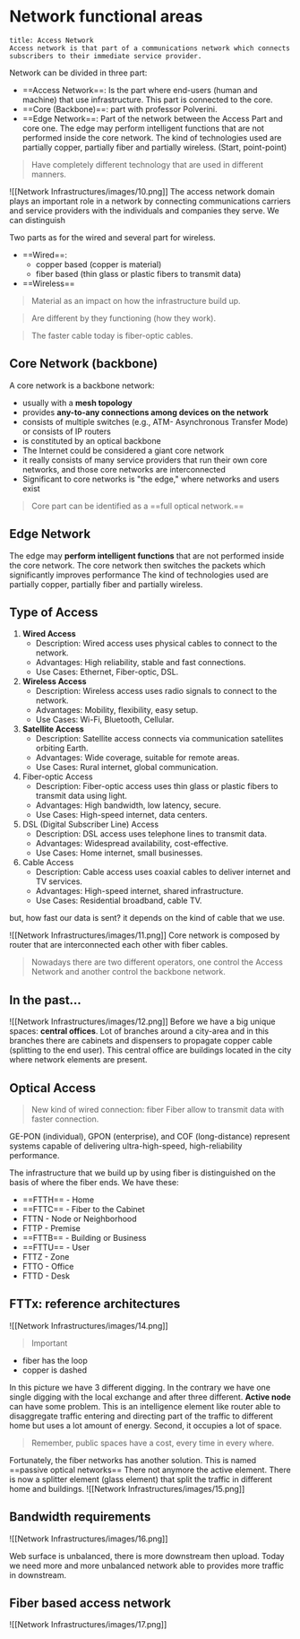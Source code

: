 
# Network functional areas

```ad-abstract
title: Access Network
Access network is that part of a communications network which connects subscribers to their immediate service provider.

```

Network can be divided in three part:
- ==Access Network==: Is the part where end-users (human and machine) that use infrastructure. This part is connected to the core.
- ==Core (Backbone)==: part with professor Polverini.
- ==Edge Network==: Part of the network between the Access Part and core one. The edge may perform intelligent functions that are not performed inside the core network. The kind of technologies used are partially copper, partially fiber and partially wireless. (Start, point-point)

>Have completely different technology that are used in different manners.

![[Network Infrastructures/images/10.png]]
The access network domain plays an important role in a network by connecting communications carriers and service providers with the individuals and companies they serve. We can distinguish

Two parts as for the wired and several part for wireless.
- ==Wired==:
	- copper based (copper is material)
	- fiber based (thin glass or plastic fibers to transmit data)
- ==Wireless==

>Material as an impact on how the infrastructure build up.

>Are different by they functioning (how they work).

> The faster cable today is fiber-optic cables.

## Core Network (backbone)
A core network is a backbone network:
-  usually with a **mesh topology**
- provides **any-to-any connections among devices on the network**
- consists of multiple switches (e.g., ATM- Asynchronous Transfer Mode) or consists of IP routers
- is constituted by an optical backbone
- The Internet could be considered a giant core network
- it really consists of many service providers that run their own core networks, and those core networks are interconnected 
- Significant to core networks is "the edge," where networks and users exist

>Core part can be identified as a ==full optical network.==

## Edge Network
The edge may **perform intelligent functions** that are not performed inside the core network.
The core network then switches the packets which significantly improves performance
The kind of technologies used are partially copper, partially fiber and partially wireless.

## Type of Access

1. **Wired Access**
	- Description: Wired access uses physical cables to connect to the network.
	- Advantages: High reliability, stable and fast connections.
	- Use Cases: Ethernet, Fiber-optic, DSL.
2. **Wireless Access**
	- Description: Wireless access uses radio signals to connect to the network.
	- Advantages: Mobility, flexibility, easy setup.
	- Use Cases: Wi-Fi, Bluetooth, Cellular.
3. **Satellite Access**
	- Description: Satellite access connects via communication satellites orbiting Earth.
	- Advantages: Wide coverage, suitable for remote areas.
	- Use Cases: Rural internet, global communication.
4. Fiber-optic Access
	- Description: Fiber-optic access uses thin glass or plastic fibers to transmit data using light.
	- Advantages: High bandwidth, low latency, secure.
	- Use Cases: High-speed internet, data centers.
5. DSL (Digital Subscriber Line) Access
	- Description: DSL access uses telephone lines to transmit data.
	- Advantages: Widespread availability, cost-effective.
	- Use Cases: Home internet, small businesses.
6. Cable Access
	- Description: Cable access uses coaxial cables to deliver internet and TV services.
	- Advantages: High-speed internet, shared infrastructure.
	- Use Cases: Residential broadband, cable TV.

but, how fast our data is sent? it depends on the kind of cable that we use.

![[Network Infrastructures/images/11.png]]
Core network is composed by router that are interconnected each other with fiber cables.

>Nowadays there are two different operators, one control the Access Network and another control the backbone network.

## In the past...

![[Network Infrastructures/images/12.png]]
Before we have a big unique spaces: **central offices**.
Lot of branches around a city-area and in this branches there are cabinets and dispensers to propagate copper cable (splitting to the end user).
This central office are buildings located in the city where network elements are present.
## Optical Access
> New kind of wired connection: fiber
>Fiber allow to transmit data with faster connection.


GE-PON (individual), GPON (enterprise), and COF (long-distance) represent systems capable of delivering ultra-high-speed, high-reliability performance.

The infrastructure that we build up by using fiber is distinguished on the basis of where the fiber ends. We have these:

- ==FTTH== - Home
- ==FTTC== - Fiber to the Cabinet
- FTTN - Node or Neighborhood
- FTTP - Premise
- ==FTTB== - Building or Business
- ==FTTU== - User
-  FTTZ - Zone
- FTTO - Office
- FTTD - Desk

## FTTx: reference architectures

![[Network Infrastructures/images/14.png]]
>Important

- fiber has the loop
- copper is dashed

In this picture we have 3 different digging.
In the contrary we have one single digging with the local exchange and after three different.
**Active node** can have some problem. This is an intelligence element like router able to disaggregate traffic entering and directing part of the traffic to different home but uses a lot amount of energy. Second, it occupies a lot of space.

>Remember, public spaces have a cost, every time in every where.

Fortunately, the fiber networks has another solution. This is named ==passive optical networks==
There not anymore the active element. There is now a splitter element (glass element) that split the traffic in different home and buildings.
![[Network Infrastructures/images/15.png]]

## Bandwidth requirements
![[Network Infrastructures/images/16.png]]

Web surface is unbalanced, there is more downstream then upload.
Today we need more and more unbalanced network able to provides more traffic in downstream.

## Fiber based access network

![[Network Infrastructures/images/17.png]]
